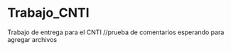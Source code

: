 # Trabajo_CNTI
Trabajo de entrega para el CNTI
//prueba de comentarios esperando para agregar archivos
